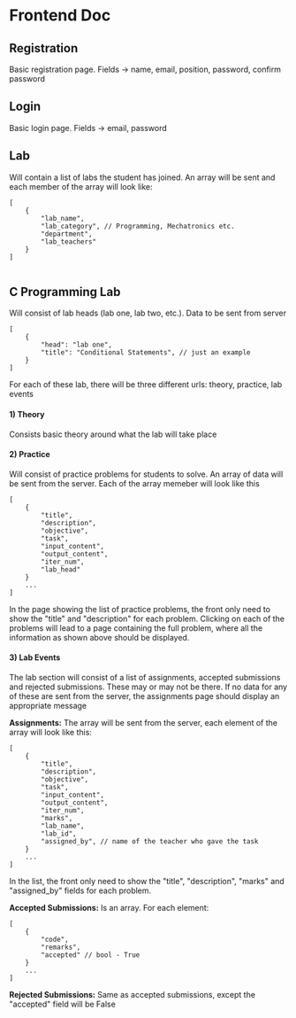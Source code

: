 # Frontend Doc

## Registration
Basic registration page. Fields -> name, email, position, password, confirm password

## Login
Basic login page. Fields -> email, password

## Lab
Will contain a list of labs the student has joined. An array will be sent and each member of the array will look like: 
```
[
	{
		"lab_name",
		"lab_category", // Programming, Mechatronics etc.
		"department",
		"lab_teachers"
	}
]


```

## C Programming Lab
Will consist of lab heads (lab one, lab two, etc.). Data to be sent from server

```
[
	{
		"head": "lab one",
		"title": "Conditional Statements", // just an example
	}
]

```
For each of these lab, there will be three different urls: theory, practice, lab events

#### 1) Theory
Consists basic theory around what the lab will take place

#### 2) Practice
Will consist of practice problems for students to solve. An array of data will be sent from the server. Each of the array memeber will look like this

```
[
	{
		"title",
		"description",
		"objective",
		"task",
		"input_content",
		"output_content",
		"iter_num",
		"lab_head"
	}
	...
]

```
In the page showing the list of practice problems, the front only need to show the "title" and "description" for each problem. Clicking on each of the problems will lead to a page containing the full problem, where all the information as shown above should be displayed.

#### 3) Lab Events
The lab section will consist of a list of assignments, accepted submissions and rejected submissions. These may or may not be there. If no data for any of these are sent from the server, the assignments page should display an appropriate message

**Assignments:**
The array will be sent from the server, each element of the array will look like this:

```
[
	{
		"title",
		"description",
		"objective",
		"task",
		"input_content",
		"output_content",
		"iter_num",
		"marks",
		"lab_name",
		"lab_id",
		"assigned_by", // name of the teacher who gave the task
	}
	...
]

```
In the list, the front only need to show the "title", "description", "marks" and "assigned_by" fields for each problem.

**Accepted Submissions:**
Is an array. For each element:

```
[
	{
		"code",
		"remarks",
		"accepted" // bool - True
	}
	...
]

```

**Rejected Submissions:**
Same as accepted submissions, except the "accepted" field will be False